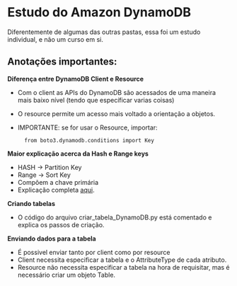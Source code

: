 # Estudo do Amazon DynamoDB

Diferentemente de algumas das outras pastas, essa foi um estudo individual, e não um curso em si.

## Anotações importantes: 

**Diferença entre DynamoDB Client e Resource**
-  Com o client as APIs do DynamoDB são acessados de uma maneira mais baixo nível (tendo que específicar varias coisas)
- O resource permite um acesso mais voltado a orientação a objetos.
- IMPORTANTE: se for usar o Resource, importar:
 
        from boto3.dynamodb.conditions import Key

**Maior explicação acerca da Hash e Range keys**
- HASH -> Partition Key
- Range -> Sort Key
- Compõem a chave primária
- Explicação completa [aqui](https://stackoverflow.com/questions/27329461/what-is-hash-and-range-primary-key).

**Criando tabelas**
- O código do arquivo criar_tabela_DynamoDB.py está comentado e explica os passos de criação.

**Enviando dados para a tabela**
- É possivel enviar tanto por client como por resource
- Client necessita especificar a tabela e o AttributeType de cada atributo.
- Resource não necessita especificar a tabela na hora de requisitar, mas é necessário criar um objeto Table.